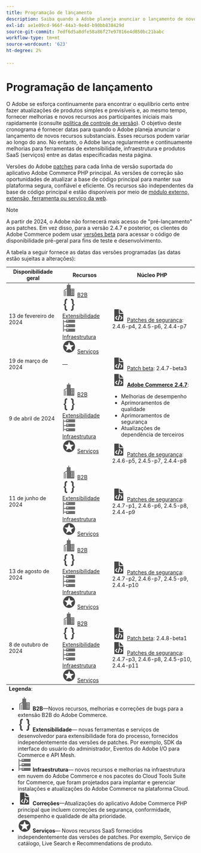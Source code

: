 ```yaml
---
title: Programação de lançamento
description: Saiba quando a Adobe planeja anunciar o lançamento de novos recursos importantes para o Adobe Commerce.
exl-id: ae1e09cd-966f-44a3-9e4d-b90bb838429d
source-git-commit: 7edf6d5a8dfe58a86f27e97816e4d850bc21babc
workflow-type: tm+mt
source-wordcount: '623'
ht-degree: 2%

---
```


# Programação de lançamento

O Adobe se esforça continuamente para encontrar o equilíbrio certo entre fazer atualizações de produtos simples e previsíveis e, ao mesmo tempo, fornecer melhorias e novos recursos aos participantes iniciais mais rapidamente (consulte [política de controle de versão](versioning-policy.md)). O objetivo deste cronograma é fornecer datas para quando o Adobe planeja anunciar o lançamento de novos recursos substanciais. Esses recursos podem variar ao longo do ano. No entanto, o Adobe lança regularmente e continuamente melhorias para ferramentas de extensibilidade, infraestrutura e produtos SaaS (serviços) entre as datas especificadas nesta página.

Versões do Adobe [patches](versioning-policy.md#patch-release) para cada linha de versão suportada do aplicativo Adobe Commerce PHP principal. As versões de correção são oportunidades de atualizar a base de código principal para manter sua plataforma segura, confiável e eficiente. Os recursos são independentes da base de código principal e estão disponíveis por meio de [módulo externo, extensão, ferramenta ou serviço da web](versioning-policy.md#extensibility-infrastructure-and-services-release).

>[!NOTE]
>
>A partir de 2024, o Adobe não fornecerá mais acesso de &quot;pré-lançamento&quot; aos patches. Em vez disso, para a versão 2.4.7 e posterior, os clientes do Adobe Commerce podem usar [versões beta](beta.md) para acessar o código de disponibilidade pré-geral para fins de teste e desenvolvimento.

A tabela a seguir fornece as datas das versões programadas (as datas estão sujeitas a alterações):

<table>
<thead>
  <tr>
    <th>Disponibilidade geral</th>
    <th>Recursos</th>
    <th>Núcleo PHP</th>
  </tr>
</thead>
<tfoot>
   <tr>
      <td colspan="3"><strong>Legenda</strong>:
         <ul>
            <li><strong><img alt="Ícone de recurso B2B" src="../assets/icons/enterprise.svg"></img> B2B</strong>—Novos recursos, melhorias e correções de bugs para a extensão B2B do Adobe Commerce.</li>
            <li><strong><img alt="Ícone de recurso de extensibilidade" src="../assets/icons/brackets.svg"></img> Extensibilidade</strong>— novas ferramentas e serviços de desenvolvedor para extensibilidade fora do processo, fornecidos independentemente das versões de patches. Por exemplo, SDK da interface do usuário do administrador, Eventos do Adobe I/O para Commerce e API Mesh.</li>
            <li><strong><img alt="Ícone de recurso de infraestrutura" src="../assets/icons/servers.svg"></img> Infraestrutura</strong>— novos recursos e melhorias na infraestrutura em nuvem do Adobe Commerce e nos pacotes do Cloud Tools Suite for Commerce, que foram projetados para implantar e gerenciar instalações e atualizações do Adobe Commerce na plataforma Cloud.</li>
            <li><strong><img alt="Ícone de liberação de patch" src="../assets/icons/file-code.svg"></img> Correções</strong>—Atualizações do aplicativo Adobe Commerce PHP principal que incluem correções de segurança, conformidade, desempenho e qualidade de alta prioridade.</li>
            <li><strong><img alt="Ícone de recurso de serviços" src="../assets/icons/feature.svg"></img> Serviços</strong>— Novos recursos SaaS fornecidos independentemente das versões de patches. Por exemplo, Serviço de catálogo, Live Search e Recommendations de produto.</li>
         </ul>
      </td>
   </tr>
</tfoot>
<tbody>
  <tr>
    <td>13 de fevereiro de 2024</td>
    <td><img alt="Ícone de recurso B2B" src="../assets/icons/enterprise.svg"></img> <a href="https://experienceleague.adobe.com/docs/commerce-admin/b2b/release-notes.html">B2B</a><br><img alt="Ícone de recurso de extensibilidade" src="../assets/icons/brackets.svg"></img> <a href="https://developer.adobe.com/commerce/extensibility/">Extensibilidade</a><br><img alt="Ícone de recurso de infraestrutura" src="../assets/icons/servers.svg"></img> <a href="https://experienceleague.adobe.com/docs/commerce-cloud-service/user-guide/release-notes/cloud-tools-suite.html">Infraestrutura</a><br><img alt="Ícone de recurso de serviços" src="../assets/icons/feature.svg"></img> <a href="https://experienceleague.adobe.com/docs/commerce-merchant-services/user-guides/release-information/release-notes-all.html">Serviços</a></td>
    <td><img alt="Ícone de liberação de patch" src="../assets/icons/file-code.svg"></img> <a href="release-notes/security/overview.md">Patches de segurança</a>: 2.4.6-p4, 2.4.5-p6, 2.4.4-p7</td>
  </tr>
  <tr>
    <td>19 de março de 2024</td>
    <td>—</td>
    <td><img alt="Ícone de liberação de patch" src="../assets/icons/file-code.svg"></img> <a href="release-notes/commerce/overview.md">Patch beta</a>: 2.4.7-beta3</td>
  </tr>
  <tr>
    <td>9 de abril de 2024</td>
    <td><img alt="Ícone de recurso B2B" src="../assets/icons/enterprise.svg"></img> <a href="https://experienceleague.adobe.com/docs/commerce-admin/b2b/release-notes.html">B2B</a><br><img alt="Ícone de recurso de extensibilidade" src="../assets/icons/brackets.svg"></img> <a href="https://developer.adobe.com/commerce/extensibility/">Extensibilidade</a><br><img alt="Ícone de recurso de infraestrutura" src="../assets/icons/servers.svg"></img> <a href="https://experienceleague.adobe.com/docs/commerce-cloud-service/user-guide/release-notes/cloud-tools-suite.html">Infraestrutura</a><br><img alt="Ícone de recurso de serviços" src="../assets/icons/feature.svg"></img> <a href="https://experienceleague.adobe.com/docs/commerce-merchant-services/user-guides/release-information/release-notes-all.html">Serviços</a></td>
    <td><img alt="Ícone de liberação de patch" src="../assets/icons/file-code.svg"></img> <a href="release-notes/commerce/overview.md"><strong>Adobe Commerce 2.4.7</a></strong>:<ul><li>Melhorias de desempenho</li><li>Aprimoramentos de qualidade</li><li>Aprimoramentos de segurança</li><li>Atualizações de dependência de terceiros</li></ul><img alt="Ícone de liberação de patch" src="../assets/icons/file-code.svg"></img> <a href="release-notes/security/overview.md">Patches de segurança</a>: 2.4.6-p5, 2.4.5-p7, 2.4.4-p8</td>
  </tr>
  <tr>
    <td>11 de junho de 2024</td>
    <td><img alt="Ícone de recurso B2B" src="../assets/icons/enterprise.svg"></img> <a href="https://experienceleague.adobe.com/docs/commerce-admin/b2b/release-notes.html">B2B</a><br><img alt="Ícone de recurso de extensibilidade" src="../assets/icons/brackets.svg"></img> <a href="https://developer.adobe.com/commerce/extensibility/">Extensibilidade</a><br><img alt="Ícone de recurso de infraestrutura" src="../assets/icons/servers.svg"></img> <a href="https://experienceleague.adobe.com/docs/commerce-cloud-service/user-guide/release-notes/cloud-tools-suite.html">Infraestrutura</a><br><img alt="Ícone de recurso de serviços" src="../assets/icons/feature.svg"></img> <a href="https://experienceleague.adobe.com/docs/commerce-merchant-services/user-guides/release-information/release-notes-all.html">Serviços</a></td>
    <td><img alt="Ícone de liberação de patch" src="../assets/icons/file-code.svg"></img> <a href="release-notes/security/overview.md">Patches de segurança</a>: 2.4.7-p1, 2.4.6-p6, 2.4.5-p8, 2.4.4-p9</td>
  </tr>
  <tr>
    <td>13 de agosto de 2024</td>
    <td><img alt="Ícone de recurso B2B" src="../assets/icons/enterprise.svg"></img> <a href="https://experienceleague.adobe.com/docs/commerce-admin/b2b/release-notes.html">B2B</a><br><img alt="Ícone de recurso de extensibilidade" src="../assets/icons/brackets.svg"></img> <a href="https://developer.adobe.com/commerce/extensibility/">Extensibilidade</a><br><img alt="Ícone de recurso de infraestrutura" src="../assets/icons/servers.svg"></img> <a href="https://experienceleague.adobe.com/docs/commerce-cloud-service/user-guide/release-notes/cloud-tools-suite.html">Infraestrutura</a><br><img alt="Ícone de recurso de serviços" src="../assets/icons/feature.svg"></img> <a href="https://experienceleague.adobe.com/docs/commerce-merchant-services/user-guides/release-information/release-notes-all.html">Serviços</a></td>
    <td><img alt="Ícone de liberação de patch" src="../assets/icons/file-code.svg"></img> <a href="release-notes/security/overview.md">Patches de segurança</a>: 2.4.7-p2, 2.4.6-p7, 2.4.5-p9, 2.4.4-p10</td>
  </tr>
  <tr>
    <td>8 de outubro de 2024</td>
    <td><img alt="Ícone de recurso B2B" src="../assets/icons/enterprise.svg"></img> <a href="https://experienceleague.adobe.com/docs/commerce-admin/b2b/release-notes.html">B2B</a><br><img alt="Ícone de recurso de extensibilidade" src="../assets/icons/brackets.svg"></img> <a href="https://developer.adobe.com/commerce/extensibility/">Extensibilidade</a><br><img alt="Ícone de recurso de infraestrutura" src="../assets/icons/servers.svg"></img> <a href="https://experienceleague.adobe.com/docs/commerce-cloud-service/user-guide/release-notes/cloud-tools-suite.html">Infraestrutura</a><br><img alt="Ícone de recurso de serviços" src="../assets/icons/feature.svg"></img> <a href="https://experienceleague.adobe.com/docs/commerce-merchant-services/user-guides/release-information/release-notes-all.html">Serviços</a></td>
    <td><img alt="Ícone de liberação de patch" src="../assets/icons/file-code.svg"></img> <a href="release-notes/commerce/overview.md">Patch beta</a>: 2.4.8-beta1<br><img alt="Ícone de liberação de patch" src="../assets/icons/file-code.svg"></img> <a href="release-notes/security/overview.md">Patches de segurança</a>: 2.4.7-p3, 2.4.6-p8, 2.4.5-p10, 2.4.4-p11</td>
  </tr>
</tbody>
</table>
